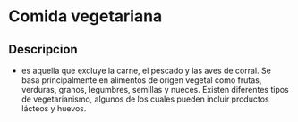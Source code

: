 # Comida vegetariana 

## Descripcion

- es aquella que excluye la carne, el pescado y las aves de corral. Se basa principalmente en alimentos de origen vegetal como frutas, verduras, granos, legumbres, semillas y nueces. Existen diferentes tipos de vegetarianismo, algunos de los cuales pueden incluir productos lácteos y huevos. 